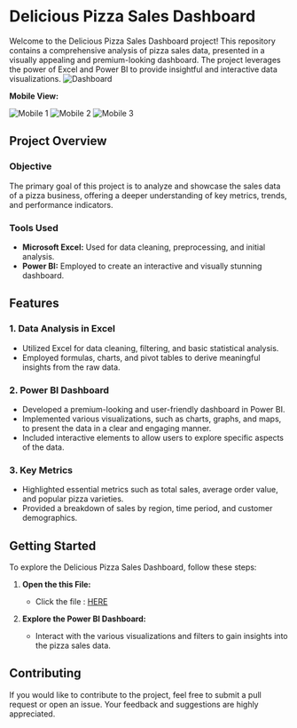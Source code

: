 # Delicious Pizza Sales Dashboard

Welcome to the Delicious Pizza Sales Dashboard project! This repository contains a comprehensive analysis of pizza sales data, presented in a visually appealing and premium-looking dashboard. The project leverages the power of Excel and Power BI to provide insightful and interactive data visualizations.
![Dashboard](https://github.com/sunilmbaedu/Delicious_Pizza_Sales_Report/assets/154014386/ebacc4a8-8d1d-4ab2-809f-0d8330d78f28)

**Mobile View:**

![Mobile 1](https://github.com/sunilmbaedu/Delicious_Pizza_Sales_Report/assets/154014386/0ccb5e76-f0dd-444a-929d-9f4343245105)
![Mobile 2](https://github.com/sunilmbaedu/Delicious_Pizza_Sales_Report/assets/154014386/024db6b3-52c0-4e00-b01a-9b48c9de64bf)
![Mobile 3](https://github.com/sunilmbaedu/Delicious_Pizza_Sales_Report/assets/154014386/b50a4c18-7ef5-444d-9f09-687012684245)

## Project Overview

### Objective
The primary goal of this project is to analyze and showcase the sales data of a pizza business, offering a deeper understanding of key metrics, trends, and performance indicators.

### Tools Used
- **Microsoft Excel:** Used for data cleaning, preprocessing, and initial analysis.
- **Power BI:** Employed to create an interactive and visually stunning dashboard.

## Features

### 1. Data Analysis in Excel
- Utilized Excel for data cleaning, filtering, and basic statistical analysis.
- Employed formulas, charts, and pivot tables to derive meaningful insights from the raw data.

### 2. Power BI Dashboard
- Developed a premium-looking and user-friendly dashboard in Power BI.
- Implemented various visualizations, such as charts, graphs, and maps, to present the data in a clear and engaging manner.
- Included interactive elements to allow users to explore specific aspects of the data.

### 3. Key Metrics
- Highlighted essential metrics such as total sales, average order value, and popular pizza varieties.
- Provided a breakdown of sales by region, time period, and customer demographics.

## Getting Started

To explore the Delicious Pizza Sales Dashboard, follow these steps:

1. **Open the this File:**
   - Click the file : <a href = "https://app.powerbi.com/view?r=eyJrIjoiYzI0Y2VmYmItMmIwNi00NjBkLTkzMzgtMTY4MmUwZmZlMWMyIiwidCI6IjE1NTIyMThlLWZmYjQtNGNhMy04ZjcxLTlhNzNmYWVhYTRiNSJ9">HERE</a>

3. **Explore the Power BI Dashboard:**
   - Interact with the various visualizations and filters to gain insights into the pizza sales data.
    
## Contributing

If you would like to contribute to the project, feel free to submit a pull request or open an issue. Your feedback and suggestions are highly appreciated.

